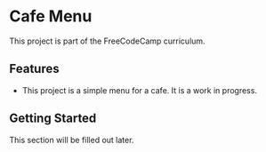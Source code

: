# Cafe Menu

This project is part of the FreeCodeCamp curriculum. 

## Features

- This project is a simple menu for a cafe. It is a work in progress.

## Getting Started

This section will be filled out later.